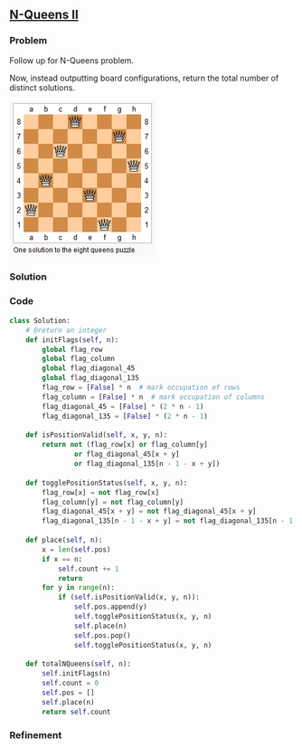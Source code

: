 ## [N-Queens II](https://oj.leetcode.com/problems/n-queens-ii/)

### Problem

Follow up for N-Queens problem.

Now, instead outputting board configurations, return the total number of distinct solutions.

![8-queens](../img/8-queens.png)

### Solution


### Code

``` python
class Solution:
    # @return an integer
    def initFlags(self, n):
        global flag_row
        global flag_column
        global flag_diagonal_45
        global flag_diagonal_135
        flag_row = [False] * n  # mark occupation of rows
        flag_column = [False] * n  # mark occupation of columns
        flag_diagonal_45 = [False] * (2 * n - 1)
        flag_diagonal_135 = [False] * (2 * n - 1)

    def isPositionValid(self, x, y, n):
        return not (flag_row[x] or flag_column[y]
                or flag_diagonal_45[x + y]
                or flag_diagonal_135[n - 1 - x + y])

    def togglePositionStatus(self, x, y, n):
        flag_row[x] = not flag_row[x]
        flag_column[y] = not flag_column[y]
        flag_diagonal_45[x + y] = not flag_diagonal_45[x + y]
        flag_diagonal_135[n - 1 - x + y] = not flag_diagonal_135[n - 1 - x + y]

    def place(self, n):
        x = len(self.pos)
        if x == n:
            self.count += 1
            return
        for y in range(n):
            if (self.isPositionValid(x, y, n)):
                self.pos.append(y)
                self.togglePositionStatus(x, y, n)
                self.place(n)
                self.pos.pop()
                self.togglePositionStatus(x, y, n)

    def totalNQueens(self, n):
        self.initFlags(n)
        self.count = 0
        self.pos = []
        self.place(n)
        return self.count
```

### Refinement
